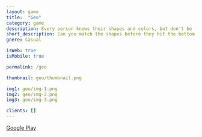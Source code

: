 ```yaml
---
layout: game
title:  "Geo"
category: game
description: Every person knows their shapes and colors, but don't be fooled into thinking this game is just a simple matching game. In Geo, as soon as you're getting comfortable, things change in a flash.
short_description: Can you match the shapes before they hit the bottom in this dynamic shape game?
gnere: Casual

isWeb: true
isMobile: true

permalink: /geo

thumbnail: geo/thumbnail.png

img1: geo/img-1.png
img2: geo/img-2.png
img3: geo/img-3.png

clients: []
---
```


<a href="https://play.google.com/store/apps/details?id=net.SheepStudios.Geo" target="_BLANK" class="button-normal">Google Play</a>
